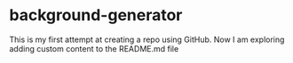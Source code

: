 # background-generator
This is my first attempt at creating a repo using GitHub.
Now I am exploring adding custom content to the README.md file
